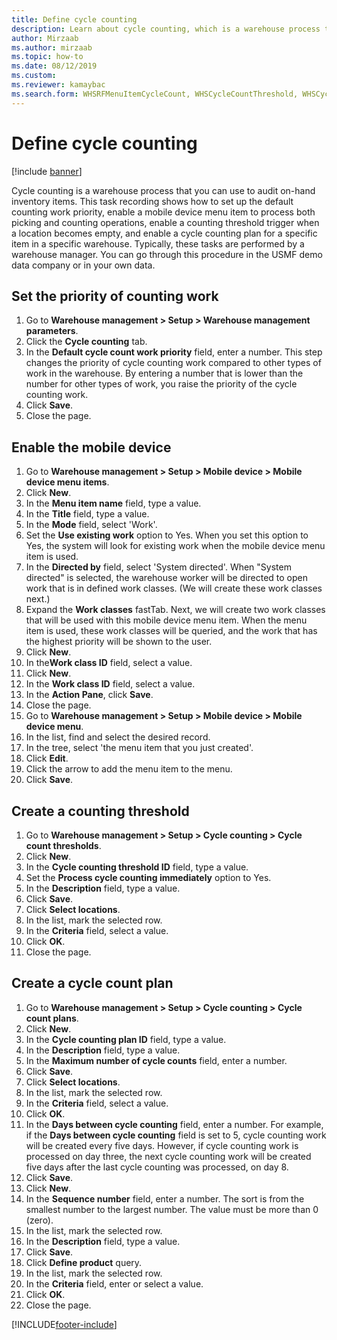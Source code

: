 ```yaml
--- 
title: Define cycle counting 
description: Learn about cycle counting, which is a warehouse process that you can use to audit on-hand inventory items, including a step-by-step process. 
author: Mirzaab
ms.author: mirzaab
ms.topic: how-to
ms.date: 08/12/2019
ms.custom:
ms.reviewer: kamaybac
ms.search.form: WHSRFMenuItemCycleCount, WHSCycleCountThreshold, WHSCycleCountPlan, WHSCycleCountPlanListPage, WHSParameters, WHSRFMenu, WHSRFMenuItem
---
```


# Define cycle counting 

[!include [banner](../../includes/banner.md)]

Cycle counting is a warehouse process that you can use to audit on-hand inventory items. This task recording shows how to set up the default counting work priority, enable a mobile device menu item to process both picking and counting operations, enable a counting threshold trigger when a location becomes empty, and enable a cycle counting plan for a specific item in a specific warehouse. Typically, these tasks are performed by a warehouse manager. You can go through this procedure in the USMF demo data company or in your own data.


## Set the priority of counting work
1. Go to **Warehouse management > Setup > Warehouse management parameters**.
2. Click the **Cycle counting** tab.
3. In the **Default cycle count work priority** field, enter a number. This step changes the priority of cycle counting work compared to other types of work in the warehouse. By entering a number that is lower than the number for other types of work, you raise the priority of the cycle counting work.  
4. Click **Save**.
5. Close the page.

## Enable the mobile device
1. Go to **Warehouse management > Setup > Mobile device > Mobile device menu items**.
2. Click **New**.
3. In the **Menu item name** field, type a value.
4. In the **Title** field, type a value.
5. In the **Mode** field, select 'Work'.
6. Set the **Use existing work** option to Yes. When you set this option to Yes, the system will look for existing work when the mobile device menu item is used.  
7. In the **Directed by** field, select 'System directed'. When "System directed" is selected, the warehouse worker will be directed to open work that is in defined work classes. (We will create these work classes next.)  
8. Expand the **Work classes** fastTab. Next, we will create two work classes that will be used with this mobile device menu item. When the menu item is used, these work classes will be queried, and the work that has the highest priority will be shown to the user.  
9. Click **New**.
10. In the**Work class ID** field, select a value.
11. Click **New**.
12. In the **Work class ID** field, select a value.
13. In the **Action Pane**, click **Save**.
14. Close the page.
15. Go to **Warehouse management > Setup > Mobile device > Mobile device menu**.
16. In the list, find and select the desired record.
17. In the tree, select 'the menu item that you just created'.
18. Click **Edit**.
19. Click the arrow to add the menu item to the menu.
20. Click **Save**.

## Create a counting threshold
1. Go to **Warehouse management > Setup > Cycle counting > Cycle count thresholds**.
2. Click **New**.
3. In the **Cycle counting threshold ID** field, type a value.
4. Set the **Process cycle counting immediately** option to Yes.
5. In the **Description** field, type a value.
6. Click **Save**.
7. Click **Select locations**.
8. In the list, mark the selected row.
9. In the **Criteria** field, select a value.
10. Click **OK**.
11. Close the page.

## Create a cycle count plan
1. Go to **Warehouse management > Setup > Cycle counting > Cycle count plans**.
2. Click **New**.
3. In the **Cycle counting plan ID** field, type a value.
4. In the **Description** field, type a value.
5. In the **Maximum number of cycle counts** field, enter a number.
6. Click **Save**.
7. Click **Select locations**.
8. In the list, mark the selected row.
9. In the **Criteria** field, select a value.
10. Click **OK**.
11. In the **Days between cycle counting** field, enter a number. For example, if the **Days between cycle counting** field is set to 5, cycle counting work will be created every five days. However, if cycle counting work is processed on day three, the next cycle counting work will be created five days after the last cycle counting was processed, on day 8.  
12. Click **Save**.
13. Click **New**.
14. In the **Sequence number** field, enter a number. The sort is from the smallest number to the largest number. The value must be more than 0 (zero).  
15. In the list, mark the selected row.
16. In the **Description** field, type a value.
17. Click **Save**.
18. Click **Define product** query.
19. In the list, mark the selected row.
20. In the **Criteria** field, enter or select a value.
21. Click **OK**.
22. Close the page.



[!INCLUDE[footer-include](../../../includes/footer-banner.md)]